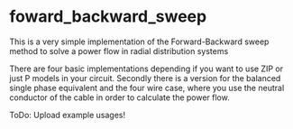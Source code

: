 # foward_backward_sweep
This is a very simple implementation of the Forward-Backward sweep method to solve a power flow in radial distribution systems

There are four basic implementations depending if you want to use ZIP or just P models in your circuit. Secondly there is a version for the balanced single phase equivalent and the four wire case, where you use the neutral conductor of the cable in order to calculate the power flow.

ToDo: Upload example usages!
